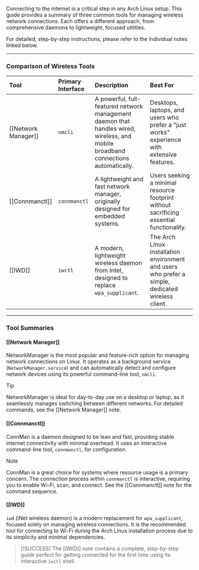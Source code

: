 
Connecting to the internet is a critical step in any Arch Linux setup. This guide provides a summary of three common tools for managing wireless network connections. Each offers a different approach, from comprehensive daemons to lightweight, focused utilities.

For detailed, step-by-step instructions, please refer to the individual notes linked below.

---

### Comparison of Wireless Tools

| Tool | Primary Interface | Description | Best For |
|:---|:---|:---|:---|
| [[Network Manager]] | `nmcli` | A powerful, full-featured network management daemon that handles wired, wireless, and mobile broadband connections automatically. | Desktops, laptops, and users who prefer a "just works" experience with extensive features. |
| [[Connmanctl]] | `connmanctl` | A lightweight and fast network manager, originally designed for embedded systems. | Users seeking a minimal resource footprint without sacrificing essential functionality. |
| [[IWD]] | `iwctl` | A modern, lightweight wireless daemon from Intel, designed to replace `wpa_supplicant`. | The Arch Linux installation environment and users who prefer a simple, dedicated wireless client. |

---

### Tool Summaries

#### [[Network Manager]]
NetworkManager is the most popular and feature-rich option for managing network connections on Linux. It operates as a background service (`NetworkManager.service`) and can automatically detect and configure network devices using its powerful command-line tool, `nmcli`.

> [!TIP]
> NetworkManager is ideal for day-to-day use on a desktop or laptop, as it seamlessly manages switching between different networks. For detailed commands, see the [[Network Manager]] note.

#### [[Connmanctl]]
ConnMan is a daemon designed to be lean and fast, providing stable internet connectivity with minimal overhead. It uses an interactive command-line tool, `connmanctl`, for configuration.

> [!NOTE]
> ConnMan is a great choice for systems where resource usage is a primary concern. The connection process within `connmanctl` is interactive, requiring you to enable Wi-Fi, scan, and connect. See the [[Connmanctl]] note for the command sequence.

#### [[IWD]]
`iwd` (iNet wireless daemon) is a modern replacement for `wpa_supplicant`, focused solely on managing wireless connections. It is the recommended tool for connecting to Wi-Fi during the Arch Linux installation process due to its simplicity and minimal dependencies.

> [!SUCCESS]
> The [[IWD]] note contains a complete, step-by-step guide perfect for getting connected for the first time using its interactive `iwctl` shell.

